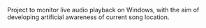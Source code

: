 Project to monitor live audio playback on Windows, with the aim of developing artificial awareness of current song location.

